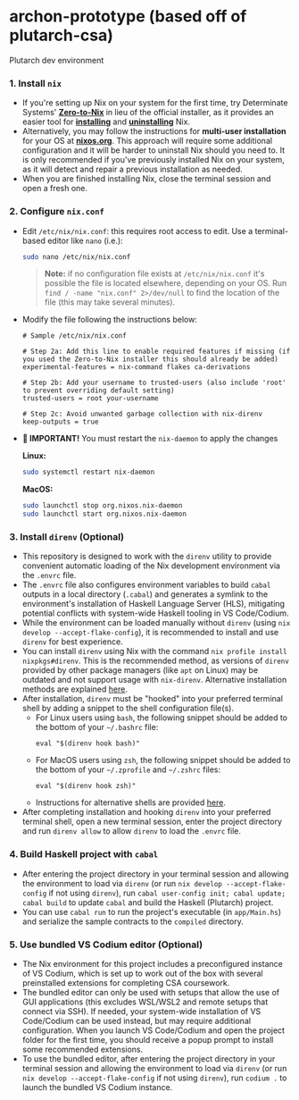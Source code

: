 # archon-prototype (based off of plutarch-csa)
Plutarch dev environment

### 1. **Install `nix`**
  - If you're setting up Nix on your system for the first time, try Determinate Systems' **[Zero-to-Nix](https://zero-to-nix.com)** in lieu of the official installer, as it provides an easier tool for **[installing](https://zero-to-nix.com/start/install)** and **[uninstalling](https://zero-to-nix.com/start/uninstall)** Nix.
  - Alternatively, you may follow the instructions for **multi-user installation** for your OS at **[nixos.org](https://nixos.org/download.html)**. This approach will require some additional configuration and it will be harder to uninstall Nix should you need to. It is only recommended if you've previously installed Nix on your system, as it will detect and repair a previous installation as needed.
  - When you are finished installing Nix, close the terminal session and open a fresh one.

### 2. **Configure `nix.conf`**
  - Edit `/etc/nix/nix.conf`: this requires root access to edit. Use a terminal-based editor like `nano` (i.e.):

      ```sh
      sudo nano /etc/nix/nix.conf
      ```

    >**Note:** if no configuration file exists at `/etc/nix/nix.conf` it's possible the file is located elsewhere, depending on your OS. Run `find / -name "nix.conf" 2>/dev/null` to find the location of the file (this may take several minutes).

  - Modify the file following the instructions below:

    ```
    # Sample /etc/nix/nix.conf

    # Step 2a: Add this line to enable required features if missing (if you used the Zero-to-Nix installer this should already be added)
    experimental-features = nix-command flakes ca-derivations

    # Step 2b: Add your username to trusted-users (also include 'root' to prevent overriding default setting)
    trusted-users = root your-username

    # Step 2c: Avoid unwanted garbage collection with nix-direnv
    keep-outputs = true
    ```

  - **🚨 IMPORTANT!** You must restart the `nix-daemon` to apply the changes

    **Linux:**

      ```sh
      sudo systemctl restart nix-daemon
      ```

    **MacOS:**

      ```sh
      sudo launchctl stop org.nixos.nix-daemon
      sudo launchctl start org.nixos.nix-daemon
      ```

### 3. **Install `direnv` (Optional)**
  - This repository is designed to work with the `direnv` utility to provide convenient automatic loading of the Nix development environment via the `.envrc` file.
  - The `.envrc` file also configures environment variables to build `cabal` outputs in a local directory (`.cabal`) and generates a symlink to the environment's installation of Haskell Language Server (HLS), mitigating potential conflicts with system-wide Haskell tooling in VS Code/Codium.
  - While the environment can be loaded manually without `direnv` (using `nix develop --accept-flake-config`), it is recommended to install and use `direnv` for best experience.
  - You can install `direnv` using Nix with the command `nix profile install nixpkgs#direnv`. This is the recommended method, as versions of `direnv` provided by other package managers (like `apt` on Linux) may be outdated and not support usage with `nix-direnv`. Alternative installation methods are explained [here](https://direnv.net/docs/installation.html).
  - After installation, `direnv` must be "hooked" into your preferred terminal shell by adding a snippet to the shell configuration file(s).
    - For Linux users using `bash`, the following snippet should be added to the bottom of your `~/.bashrc` file:
      ```
      eval "$(direnv hook bash)"
      ```
    - For MacOS users using `zsh`, the following snippet should be added to the bottom of your `~/.zprofile` and `~/.zshrc` files:
      ```
      eval "$(direnv hook zsh)"
      ```
    - Instructions for alternative shells are provided [here](https://direnv.net/docs/hook.html).
  - After completing installation and hooking `direnv` into your preferred terminal shell, open a new terminal session, enter the project directory and run `direnv allow` to allow `direnv` to load the `.envrc` file.

### 4. **Build Haskell project with `cabal`**
  - After entering the project directory in your terminal session and allowing the environment to load via `direnv` (or run `nix develop --accept-flake-config` if not using `direnv`), run `cabal user-config init; cabal update; cabal build` to update `cabal` and build the Haskell (Plutarch) project.
  - You can use `cabal run` to run the project's executable (in `app/Main.hs`) and serialize the sample contracts to the `compiled` directory.

### 5. **Use bundled VS Codium editor (Optional)**
  - The Nix environment for this project includes a preconfigured instance of VS Codium, which is set up to work out of the box with several preinstalled extensions for completing CSA coursework.
  - The bundled editor can only be used with setups that allow the use of GUI applications (this excludes WSL/WSL2 and remote setups that connect via SSH). If needed, your system-wide installation of VS Code/Codium can be used instead, but may require additional configuration. When you launch VS Code/Codium and open the project folder for the first time, you should receive a popup prompt to install some recommended extensions.
  - To use the bundled editor, after entering the project directory in your terminal session and allowing the environment to load via `direnv` (or run `nix develop --accept-flake-config` if not using `direnv`), run `codium .` to launch the bundled VS Codium instance.